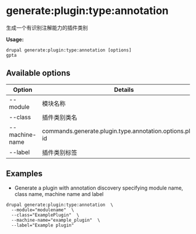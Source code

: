 # generate:plugin:type:annotation
生成一个有识别注解能力的插件类别

**Usage:**
```
drupal generate:plugin:type:annotation [options]
gpta
```

## Available options
Option | Details
-------|-------------
--module | 模块名称
--class | 插件类别类名
--machine-name | commands.generate.plugin.type.annotation.options.plugin-id
--label | 插件类别标签

## Examples
* Generate a plugin with annotation discovery specifying module name, class name, machine name and label
```
drupal generate:plugin:type:annotation  \
  --module="modulename"  \
  --class="ExamplePlugin"  \
  --machine-name="example_plugin"  \
  --label="Example plugin"
```

